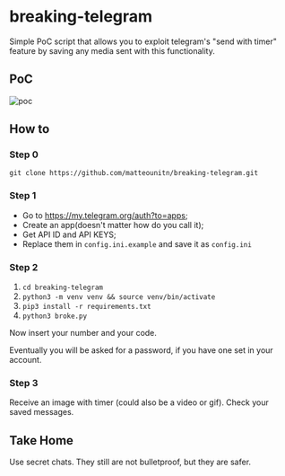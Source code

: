 # breaking-telegram
Simple PoC script that allows you to exploit telegram's "send with timer" feature by saving any media sent with this functionality.

## PoC

<img src="poc.gif" alt="poc" style="max-width:300px" />


## How to
### Step 0 

`git clone https://github.com/matteounitn/breaking-telegram.git`

### Step 1

- Go to https://my.telegram.org/auth?to=apps;
- Create an app(doesn't matter how do you call it);
- Get API ID and API KEYS;
- Replace them in `config.ini.example` and save it as `config.ini`

### Step 2

1. `cd breaking-telegram`
2. `python3 -m venv venv && source venv/bin/activate`
3. `pip3 install -r requirements.txt`
4. `python3 broke.py`

Now insert your number and your code. 

Eventually you will be asked for a password, if you have one set in your account.

### Step 3

Receive an image with timer (could also be a video or gif).
Check your saved messages.


## Take Home

Use secret chats.
They still are not bulletproof, but they are safer.
